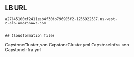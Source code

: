 ## LB URL

```
a27045100cf2411eab4f306b796915f2-1256922587.us-west-2.elb.amazonaws.com


## Cloudformation files

```
CapstoneCluster.json
CapstoneCluster.yml
CapstoneInfra.json
CapstoneInfra.yml